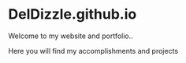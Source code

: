 # DelDizzle.github.io
Welcome to my website and portfolio..

Here you will find my accomplishments and projects
